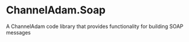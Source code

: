 # ChannelAdam.Soap
A ChannelAdam code library that provides functionality for building SOAP messages
